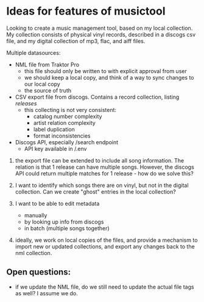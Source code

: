 # Ideas for features of musictool

Looking to create a music management tool, based on my local collection. My
collection consists of physical vinyl records, described in a discogs csv file,
and my digital collection of mp3, flac, and aiff files.


Multiple datasources:

- NML file from Traktor Pro
    - this file should only be written to with explicit approval from user
    - we should keep a local copy, and think of a way to sync changes to our
      local copy
    - the source of truth
- CSV export file from discogs. Contains a record collection, listing _releases_
    - this collecting is not very consistent:
        - catalog number complexity
        - artist relation complexity
        - label duplication
        - format inconsistencies
- Discogs API, especially /search endpoint
    - API key available in /.env

1. the export file can be extended to include all song information. The relation
   is that 1 release can have multiple songs. However, the discogs API could
   return multiple matches for 1 release - how do we solve this?

1. I want to identify which songs there are on vinyl, but not in the digital
   collection. Can we create "ghost" entries in the local collection?

1. I want to be able to edit metadata
    - manually
    - by looking up info from discogs
    - in batch (multiple songs together)

1. ideally, we work on local copies of the files, and provide a mechanism to
   import new or updated collections, and export any changes back to the nml collection.

## Open questions:

- if we update the NML file, do we still need to update the actual file tags as
  well? I assume we do. 

